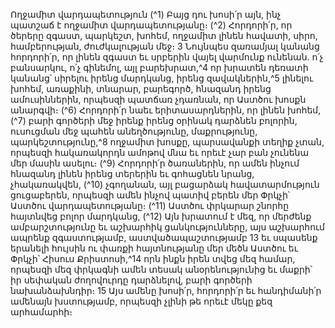 
Ողջամիտ վարդապետություն
(^1) Բայց դու խոսի՛ր այն, ինչ պատշաճ է ողջամիտ վարդապետությանը։
(^2) Հորդորի՛ր, որ ծերերը զգաստ, պարկեշտ, խոհեմ, ողջամիտ լինեն հավատի, սիրո, համբերության, ժուժկալության
մեջ։ 3 Նույնպես զառամյալ կանանց հորդորի՛ր, որ լինեն զգաստ եւ սրբերին վայել վարմունք ունենան. ո՛չ բանսարկու, ո՛չ
գինեմոլ, այլ բարեխրատ,^4 որ խրատեն դեռատի կանանց՝ սիրելու իրենց մարդկանց, իրենց զավակներին,^5 լինելու
խոհեմ, առաքինի, տնարար, բարեգործ, հնազանդ իրենց ամուսիններին, որպեսզի պատճառ չդառնան, որ Աստծու
խոսքն անարգվի։
(^6) Հորդորի՛ր նաեւ երիտասարդներին, որ լինեն խոհեմ, (^7) բարի գործերի մեջ իրենք իրենց օրինակ դարձնեն բոլորին,
ուսուցման մեջ պահեն անեղծությունը, մաքրությունը, պարկեշտությունը,^8 ողջամիտ խոսքը, պարսավանքի տեղիք
չտան, որպեսզի հակառակորդն ամոթով մնա եւ որեւէ չար բան չունենա մեր մասին ասելու։
(^9) Հորդորի՛ր ծառաներին, որ ամեն ինչում հնազանդ լինեն իրենց տերերին եւ գոհացնեն նրանց, չհակառակվեն,
(^10) չգողանան, այլ բացարձակ հավատարմություն ցուցաբերեն, որպեսզի ամեն ինչով պատիվ բերեն մեր Փրկչի՝ Աստծու
վարդապետությանը։
(^11) Աստծու փրկարար շնորհը հայտնվեց բոլոր մարդկանց, (^12) Այն խրատում է մեզ, որ մերժենք ամբարշտությունը եւ
աշխարհիկ ցանկությունները, այս աշխարհում ապրենք զգաստությամբ, աստվածապաշտությամբ 13 եւ սպասենք
երանելի հույսին ու փառքի հայտնությանը մեր մեծն Աստծու եւ Փրկչի՝ Հիսուս Քրիստոսի,^14 որն ինքն իրեն տվեց մեզ
համար, որպեսզի մեզ փրկագնի ամեն տեսակ անօրենությունից եւ մաքրի՝ իր սեփական ժողովուրդը դարձնելով, բարի
գործերի նախանձախնդիր։ 15 Այս ամենը խոսի՛ր, հորդորի՛ր եւ հանդիմանի՛ր ամենայն խստությամբ, որպեսզի չլինի թե
որեւէ մեկը քեզ արհամարհի։
